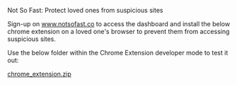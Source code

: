 Not So Fast: Protect loved ones from suspicious sites

Sign-up on www.notsofast.co to access the dashboard and install the below chrome extension on a loved one's browser to prevent them from accessing suspicious sites.

Use the below folder within the Chrome Extension developer mode to test it out:

[chrome_extension.zip](https://github.com/tokyodaruma/not_so_fast/files/9460769/chrome_extension.zip)
